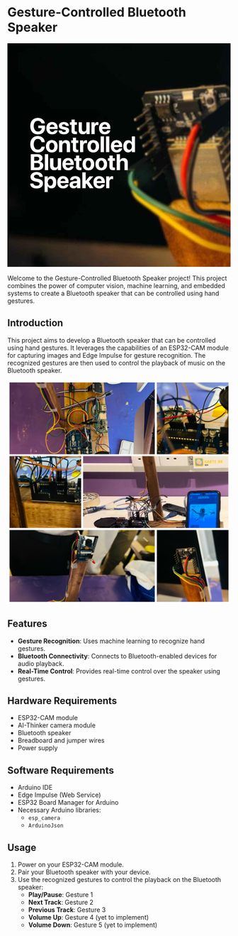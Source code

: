 # Gesture-Controlled Bluetooth Speaker

![enter image description here](https://raw.githubusercontent.com/EmilWijayasekara/gesture-controlled-bluetooth-speaker/main/assets/projectGCBS.jpg)

Welcome to the Gesture-Controlled Bluetooth Speaker project! This project combines the power of computer vision, machine learning, and embedded systems to create a Bluetooth speaker that can be controlled using hand gestures.

## Introduction

This project aims to develop a Bluetooth speaker that can be controlled using hand gestures. It leverages the capabilities of an ESP32-CAM module for capturing images and Edge Impulse for gesture recognition. The recognized gestures are then used to control the playback of music on the Bluetooth speaker.

![enter image description here](https://raw.githubusercontent.com/EmilWijayasekara/gesture-controlled-bluetooth-speaker/main/assets/photo-collage.png.png)

## Features

-   **Gesture Recognition**: Uses machine learning to recognize hand gestures.
-   **Bluetooth Connectivity**: Connects to Bluetooth-enabled devices for audio playback.
-   **Real-Time Control**: Provides real-time control over the speaker using gestures.

## Hardware Requirements

-   ESP32-CAM module
-   AI-Thinker camera module
-   Bluetooth speaker
-   Breadboard and jumper wires
-   Power supply

## Software Requirements

-   Arduino IDE
-   Edge Impulse (Web Service)
-   ESP32 Board Manager for Arduino
-   Necessary Arduino libraries:
    -   `esp_camera`
    -   `ArduinoJson`

## Usage

1.  Power on your ESP32-CAM module.
2.  Pair your Bluetooth speaker with your device.
3.  Use the recognized gestures to control the playback on the Bluetooth speaker:
    -   **Play/Pause**: Gesture 1
    -   **Next Track**: Gesture 2
    -   **Previous Track**: Gesture 3
    -   **Volume Up**: Gesture 4 (yet to implement)
    -   **Volume Down**: Gesture 5 (yet to implement)
